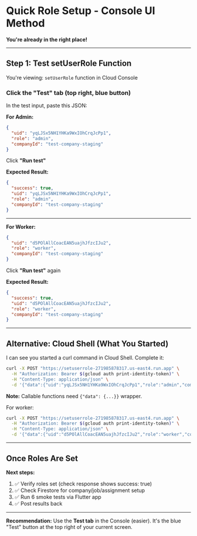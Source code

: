 # Quick Role Setup - Console UI Method

**You're already in the right place!**

---

## Step 1: Test setUserRole Function

You're viewing: `setUserRole` function in Cloud Console

### Click the "Test" tab (top right, blue button)

In the test input, paste this JSON:

**For Admin:**
```json
{
  "uid": "yqLJSx5NH1YHKa9WxIOhCrqJcPp1",
  "role": "admin",
  "companyId": "test-company-staging"
}
```

Click **"Run test"**

**Expected Result:**
```json
{
  "success": true,
  "uid": "yqLJSx5NH1YHKa9WxIOhCrqJcPp1",
  "role": "admin",
  "companyId": "test-company-staging"
}
```

---

**For Worker:**
```json
{
  "uid": "d5POlAllCoacEAN5uajhJfzcIJu2",
  "role": "worker",
  "companyId": "test-company-staging"
}
```

Click **"Run test"** again

**Expected Result:**
```json
{
  "success": true,
  "uid": "d5POlAllCoacEAN5uajhJfzcIJu2",
  "role": "worker",
  "companyId": "test-company-staging"
}
```

---

## Alternative: Cloud Shell (What You Started)

I can see you started a curl command in Cloud Shell. Complete it:

```bash
curl -X POST "https://setuserrole-271985878317.us-east4.run.app" \
  -H "Authorization: Bearer $(gcloud auth print-identity-token)" \
  -H "Content-Type: application/json" \
  -d '{"data":{"uid":"yqLJSx5NH1YHKa9WxIOhCrqJcPp1","role":"admin","companyId":"test-company-staging"}}'
```

**Note:** Callable functions need `{"data": {...}}` wrapper.

For worker:
```bash
curl -X POST "https://setuserrole-271985878317.us-east4.run.app" \
  -H "Authorization: Bearer $(gcloud auth print-identity-token)" \
  -H "Content-Type: application/json" \
  -d '{"data":{"uid":"d5POlAllCoacEAN5uajhJfzcIJu2","role":"worker","companyId":"test-company-staging"}}'
```

---

## Once Roles Are Set

**Next steps:**
1. ✅ Verify roles set (check response shows success: true)
2. ✅ Check Firestore for company/job/assignment setup
3. ✅ Run 6 smoke tests via Flutter app
4. ✅ Post results back

---

**Recommendation:** Use the **Test tab** in the Console (easier). It's the blue "Test" button at the top right of your current screen.
